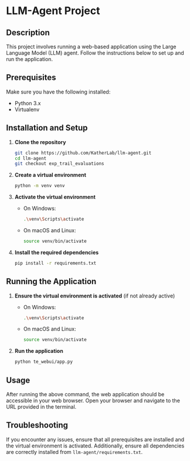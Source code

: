 
# LLM-Agent Project

## Description

This project involves running a web-based application using the Large Language Model (LLM) agent. Follow the instructions below to set up and run the application.

## Prerequisites

Make sure you have the following installed:

- Python 3.x
- Virtualenv

## Installation and Setup

1. **Clone the repository**

    ```sh
    git clone https://github.com/KatherLab/llm-agent.git
    cd llm-agent
   git checkout exp_trail_evaluations
    ```

2. **Create a virtual environment**

    ```sh
    python -m venv venv
    ```

3. **Activate the virtual environment**

    - On Windows:

        ```sh
        .\venv\Scripts\activate
        ```

    - On macOS and Linux:

        ```sh
        source venv/bin/activate
        ```

4. **Install the required dependencies**

    ```sh
    pip install -r requirements.txt
    ```

## Running the Application

1. **Ensure the virtual environment is activated** (if not already active)

    - On Windows:

        ```sh
        .\venv\Scripts\activate
        ```

    - On macOS and Linux:

        ```sh
        source venv/bin/activate
        ```

2. **Run the application**

    ```sh
    python te_webui/app.py
    ```

## Usage

After running the above command, the web application should be accessible in your web browser. Open your browser and navigate to the URL provided in the terminal.

## Troubleshooting

If you encounter any issues, ensure that all prerequisites are installed and the virtual environment is activated. Additionally, ensure all dependencies are correctly installed from `llm-agent/requirements.txt`.
